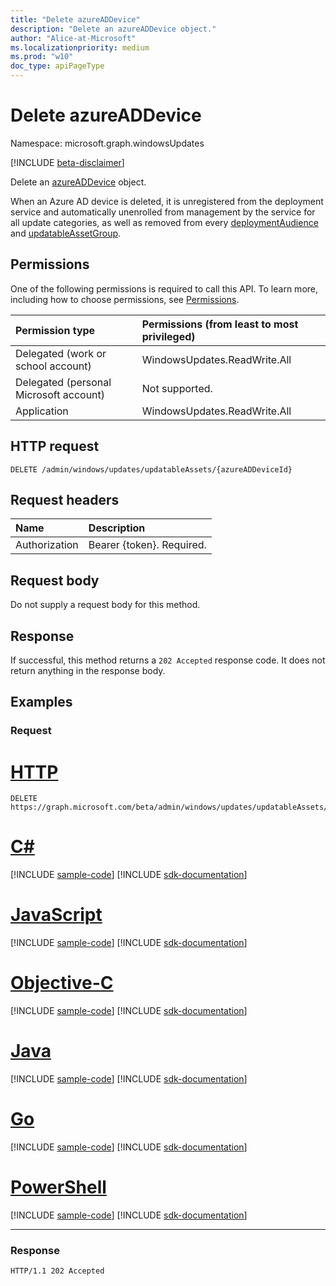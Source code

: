 ```yaml
---
title: "Delete azureADDevice"
description: "Delete an azureADDevice object."
author: "Alice-at-Microsoft"
ms.localizationpriority: medium
ms.prod: "w10"
doc_type: apiPageType
---
```


# Delete azureADDevice
Namespace: microsoft.graph.windowsUpdates

[!INCLUDE [beta-disclaimer](../../includes/beta-disclaimer.md)]

Delete an [azureADDevice](../resources/windowsupdates-azureaddevice.md) object.

When an Azure AD device is deleted, it is unregistered from the deployment service and automatically unenrolled from management by the service for all update categories, as well as removed from every [deploymentAudience](../resources/windowsupdates-deploymentaudience.md) and [updatableAssetGroup](../resources/windowsupdates-updatableassetgroup.md).

## Permissions
One of the following permissions is required to call this API. To learn more, including how to choose permissions, see [Permissions](/graph/permissions-reference).

|Permission type|Permissions (from least to most privileged)|
|:---|:---|
|Delegated (work or school account)|WindowsUpdates.ReadWrite.All|
|Delegated (personal Microsoft account)|Not supported.|
|Application|WindowsUpdates.ReadWrite.All|

## HTTP request

<!-- {
  "blockType": "ignored"
}
-->
``` http
DELETE /admin/windows/updates/updatableAssets/{azureADDeviceId}
```

## Request headers
|Name|Description|
|:---|:---|
|Authorization|Bearer {token}. Required.|

## Request body
Do not supply a request body for this method.

## Response

If successful, this method returns a `202 Accepted` response code. It does not return anything in the response body.

## Examples

### Request

# [HTTP](#tab/http)
<!-- {
  "blockType": "request",
  "name": "delete_azureaddevice"
}
-->
``` http
DELETE https://graph.microsoft.com/beta/admin/windows/updates/updatableAssets/{azureADDeviceId}
```
# [C#](#tab/csharp)
[!INCLUDE [sample-code](../includes/snippets/csharp/delete-azureaddevice-csharp-snippets.md)]
[!INCLUDE [sdk-documentation](../includes/snippets/snippets-sdk-documentation-link.md)]

# [JavaScript](#tab/javascript)
[!INCLUDE [sample-code](../includes/snippets/javascript/delete-azureaddevice-javascript-snippets.md)]
[!INCLUDE [sdk-documentation](../includes/snippets/snippets-sdk-documentation-link.md)]

# [Objective-C](#tab/objc)
[!INCLUDE [sample-code](../includes/snippets/objc/delete-azureaddevice-objc-snippets.md)]
[!INCLUDE [sdk-documentation](../includes/snippets/snippets-sdk-documentation-link.md)]

# [Java](#tab/java)
[!INCLUDE [sample-code](../includes/snippets/java/delete-azureaddevice-java-snippets.md)]
[!INCLUDE [sdk-documentation](../includes/snippets/snippets-sdk-documentation-link.md)]

# [Go](#tab/go)
[!INCLUDE [sample-code](../includes/snippets/go/delete-azureaddevice-go-snippets.md)]
[!INCLUDE [sdk-documentation](../includes/snippets/snippets-sdk-documentation-link.md)]

# [PowerShell](#tab/powershell)
[!INCLUDE [sample-code](../includes/snippets/powershell/delete-azureaddevice-powershell-snippets.md)]
[!INCLUDE [sdk-documentation](../includes/snippets/snippets-sdk-documentation-link.md)]

---


### Response

<!-- {
  "blockType": "response",
  "truncated": true
}
-->
``` http
HTTP/1.1 202 Accepted
```

